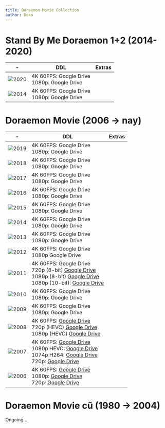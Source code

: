```yaml
---
title: Doraemon Movie Collection
author: Doko
---
```


# Stand By Me Doraemon 1+2 (2014-2020)

| - | DDL | Extras |
| --- | --- | --- |
| ![2020](/img/doraeiga/sbm2.jpg) | 4K 60FPS: Google Drive <br /> 1080p: Google Drive |
| ![2014](/img/doraeiga/sbm1.jpg) | 4K 60FPS: Google Drive <br /> 1080p: Google Drive |

# Doraemon Movie (2006 -> nay)

| - | DDL | Extras |
| --- | --- | --- |
| ![2019](/img/doraeiga/2019.jpg) | 4K 60FPS: Google Drive <br /> 1080p: Google Drive |
| ![2018](/img/doraeiga/2018.jpg) | 4K 60FPS: Google Drive <br /> 1080p: Google Drive |
| ![2017](/img/doraeiga/2017.jpg) | 4K 60FPS: Google Drive <br /> 1080p: Google Drive |
| ![2016](/img/doraeiga/2016.jpg) | 4K 60FPS: Google Drive <br /> 1080p: Google Drive |
| ![2015](/img/doraeiga/2015.jpg) | 4K 60FPS: Google Drive <br /> 1080p: Google Drive |
| ![2014](/img/doraeiga/2014.jpg) | 4K 60FPS: Google Drive <br /> 1080p: Google Drive |
| ![2013](/img/doraeiga/2013.jpg) | 4K 60FPS: Google Drive <br /> 1080p: Google Drive |
| ![2012](/img/doraeiga/2012.jpg) | 4K 60FPS: Google Drive <br /> 1080p Google Drive |
| ![2011](/img/doraeiga/2011.jpg) | 4K 60FPS: Google Drive <br /> 720p (8-bit) [Google Drive](https://drive.google.com/drive/folders/0B_PfxjChS2e7fkkzRjJncEI3czloZ0dZV0p6amhaQkl0R3RTdGR3YmZqeDdhMVBzNlE1QWM?resourcekey=0-Ii14ZemMaI_vwUIjItFcAw&usp=sharing) <br /> 1080p (8-bit) [Google Drive](https://drive.google.com/drive/folders/0B_PfxjChS2e7flUtVXV4cHBqR3EtREd4WFFpMDcxYTA5ZUJ2bEpRbW1FUzNDenp3NXJ5RFk?resourcekey=0-BqbEmRGapU1LHXeRVzf5SQ&usp=sharing) <br /> 1080p (10-bit): [Google Drive](https://drive.google.com/drive/folders/0B_PfxjChS2e7fkNLc01Veko5Q2ZUcDVUR2c5cGctc1R2QU5PM2dfS0ZHUHFoelh2Rkl5ZUk?resourcekey=0-fiAG4ibEnfPDLir0lhjlsg&usp=sharing) |
| ![2010](/img/doraeiga/2010.jpg) | 4K 60FPS: Google Drive <br /> 1080p: Google Drive |
| ![2009](/img/doraeiga/2009.jpg) | 4K 60FPS: Google Drive <br /> 1080p: Google Drive |
| ![2008](/img/doraeiga/2008.jpg) | 4K 60FPS: [Google Drive](https://drive.google.com/drive/folders/1J_dq1TL_df_c_DtMiQIKVmS31EMIKnPU?usp=sharing) <br /> 720p (HEVC) [Google Drive](https://drive.google.com/drive/folders/0B_PfxjChS2e7TDE2TGVDUUpnNVU?resourcekey=0-ynr66NU6TCAvX-uuub9ncg&usp=sharing) <br /> 1080p (HEVC) [Google Drive](https://drive.google.com/drive/folders/0B_PfxjChS2e7R1VzaHNxem9RX3M?resourcekey=0-TG8ZZECBPtEmNqqt09-vlA&usp=sharing) |
| ![2007](/img/doraeiga/2007.jpg) | 4K 60FPS: [Google Drive](https://drive.google.com/drive/folders/1uwQd5I68RB8YV-G-B3GuEE1POjmLDT_H?usp=sharing) <br /> 1080p HEVC: [Google Drive](https://drive.google.com/drive/folders/0B_PfxjChS2e7fmJHcHRIM2Yyc0ZHaEZzRWpIVUw2Tms0TVhubC1ub2Y3TW9lQ2tFXzdLVDQ?resourcekey=0-4d8Ure2lU_PCb8Hi9_MCfA&usp=sharing) <br /> 1074p H264: [Google Drive](https://drive.google.com/drive/folders/1-GjEXBSypEC11o6IxmIs60nC2CuP8Tbx?usp=sharing) <br /> 720p: [Google Drive](https://drive.google.com/drive/folders/0B_PfxjChS2e7fnR6OTdDWmJKT1NYcjhrUC1TSkk5MkkxWVpUVTNwQ1Fud3MyQzR2Rl9rOFk?resourcekey=0-ytj-0ZlHpk0NjyUHIwY1CA&usp=sharing) |
| ![2006](/img/doraeiga/2006.jpg) | 4K 60FPS: [Google Drive](https://drive.google.com/drive/folders/14461AMFUYsHvWRjoLGDc4ktxhpMxAlWT?usp=sharing) <br /> 1080p: [Google Drive](https://drive.google.com/drive/folders/0B_PfxjChS2e7Qmt3eVhIQ0Q3Yms?resourcekey=0-5ffxDBWPA7fjb9frJjeuiw&usp=sharing) <br /> 720p: [Google Drive](https://drive.google.com/drive/folders/0B_PfxjChS2e7Yy14dl9oZjZFVWM?resourcekey=0-vCuPH7dA_x6ahwsz33fqpQ&usp=sharing) |

# Doraemon Movie cũ (1980 -> 2004)

Ongoing...
